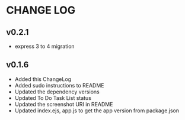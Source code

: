 # CHANGE LOG

## v0.2.1

* express 3 to 4 migration

## v0.1.6

* Added this ChangeLog
* Added sudo instructions to README
* Updated the dependency versions
* Updated To Do Task List status
* Updated the screenshot URI in README
* Updated index.ejs, app.js to get the app version from package.json